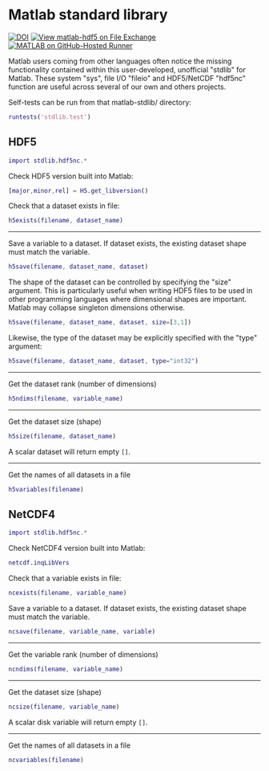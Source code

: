 # Matlab standard library

[![DOI](https://zenodo.org/badge/273830124.svg)](https://zenodo.org/badge/latestdoi/273830124)
[![View matlab-hdf5 on File Exchange](https://www.mathworks.com/matlabcentral/images/matlab-file-exchange.svg)](https://www.mathworks.com/matlabcentral/fileexchange/78673-matlab-hdf5)
[![MATLAB on GitHub-Hosted Runner](https://github.com/geospace-code/matlab-hdf5/actions/workflows/ci.yml/badge.svg)](https://github.com/geospace-code/matlab-hdf5/actions/workflows/ci.yml)

Matlab users coming from other languages often notice the missing functionality contained within this user-developed, unofficial "stdlib" for Matlab.
These system "sys", file I/O "fileio" and HDF5/NetCDF "hdf5nc" function are useful across several of our own and others projects.

Self-tests can be run from that matlab-stdlib/ directory:

```matlab
runtests('stdlib.test')
```

## HDF5

```matlab
import stdlib.hdf5nc.*
```

Check HDF5 version built into Matlab:

```matlab
[major,minor,rel] = H5.get_libversion()
```

Check that a dataset exists in file:

```matlab
h5exists(filename, dataset_name)
```

---

Save a variable to a dataset.
If dataset exists, the existing dataset shape must match the variable.

```matlab
h5save(filename, dataset_name, dataset)
```

The shape of the dataset can be controlled by specifying the "size" argument.
This is particularly useful when writing HDF5 files to be used in other programming languages where dimensional shapes are important.
Matlab may collapse singleton dimensions otherwise.

```matlab
h5save(filename, dataset_name, dataset, size=[3,1])
```

Likewise, the type of the dataset may be explicitly specified with the "type" argument:

```matlab
h5save(filename, dataset_name, dataset, type="int32")
```

---

Get the dataset rank (number of dimensions)

```matlab
h5ndims(filename, variable_name)
```

---

Get the dataset size (shape)

```matlab
h5size(filename, dataset_name)
```

A scalar dataset will return empty `[]`.

---

Get the names of all datasets in a file

```matlab
h5variables(filename)
```

## NetCDF4

```matlab
import stdlib.hdf5nc.*
```

Check NetCDF4 version built into Matlab:

```matlab
netcdf.inqLibVers
```

Check that a variable exists in file:

```matlab
ncexists(filename, variable_name)
```

Save a variable to a dataset.
If dataset exists, the existing dataset shape must match the variable.

```matlab
ncsave(filename, variable_name, variable)
```

---

Get the variable rank (number of dimensions)

```matlab
ncndims(filename, variable_name)
```

---

Get the dataset size (shape)

```matlab
ncsize(filename, variable_name)
```

A scalar disk variable will return empty `[]`.

---

Get the names of all datasets in a file

```matlab
ncvariables(filename)
```
